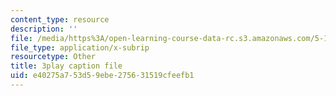 ```yaml
---
content_type: resource
description: ''
file: /media/https%3A/open-learning-course-data-rc.s3.amazonaws.com/5-111-principles-of-chemical-science-fall-2008/e40275a753d59ebe275631519cfeefb1_MUUl2yd3C9s.srt
file_type: application/x-subrip
resourcetype: Other
title: 3play caption file
uid: e40275a7-53d5-9ebe-2756-31519cfeefb1
---
```

